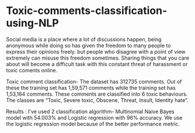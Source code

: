 # Toxic-comments-classification-using-NLP 

Social media is a place where a lot of discussions happen, being anonymous 
while doing so has given the freedom to many people to express their opinions freely. 
but people who disagree with a point of view extremely can misuse this freedom 
sometimes. Sharing things that you care about will become a difficult task with this 
constant threat of harassment or toxic coments online. 

Toxic comment classification-  The dataset has 312735 comments. Out of these the training set has 1,59,571 comments while the training set has 1,53,164 comments. These comments are classified into 6 toxic behaviours. The classes are “Toxic, Severe toxic, Obscene, Threat, Insult, Identity hate”. 
 
Results : I've used 2 classification algorithm- Multinomial Naive Bayes model with 54.003% and Logistic regression with 96% accuracy.
We use the  logistic regression model because of the better performance metric.






